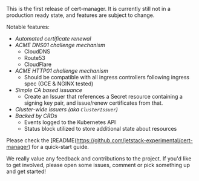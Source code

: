 This is the first release of cert-manager. It is currently still not in a
production ready state, and features are subject to change.

Notable features:

- _Automated certificate renewal_
- _ACME DNS01 challenge mechanism_
  - CloudDNS
  - Route53
  - CloudFlare
- _ACME HTTP01 challenge mechanism_
  - Should be compatible with all ingress controllers following ingress spec
    (GCE & NGINX tested)
- _Simple CA based issuance_
  - Create an Issuer that references a Secret resource containing a signing key
    pair, and issue/renew certificates from that.
- _Cluster-wide issuers (aka `ClusterIssuer`)_
- _Backed by CRDs_
  - Events logged to the Kubernetes API
  - Status block utilized to store additional state about resources

Please check the [README(https://github.com/jetstack-experimental/cert-manager)
for a quick-start guide.

We really value any feedback and contributions to the project. If you'd like to
get involved, please open some issues, comment or pick something up and get
started!
